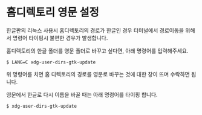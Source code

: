 # 홈디렉토리 영문 설정
한글판의 리눅스 사용시 홈디렉토리의 경로가 한글인 경우 터미널에서 경로이동을 위해서 명령어 타이핑시 불편한 경우가 발생합니다.

홈디렉토리의 한글 폴더를 영문 폴더로 바꾸고 싶다면, 아래 명령어를 입력해주세요.

```
$ LANG=C xdg-user-dirs-gtk-update
```

위 명령어를 치면 홈 디렉토리의 경로를 영문로 바꾸는 것에 대한 창이 뜨며 수락하면 됩니다.

영문에서 한글로 다시 이름을 바꿀 때는 아래 명령어를 타이핑 합니다.
```
$ xdg-user-dirs-gtk-update
```
